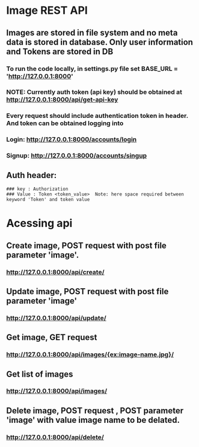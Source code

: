 # Image REST API

## Images are stored in file system and no meta data is stored in database. Only user information and Tokens are stored in DB

### To run the code locally, in settings.py file set BASE_URL = 'http://127.0.0.1:8000'

### NOTE: Currently  auth token (api key) should be obtained at http://127.0.0.1:8000/api/get-api-key
### Every request should include authentication token in header. And token can be obtained logging into 
  ### Login: http://127.0.0.1:8000/accounts/login
  ### Signup: http://127.0.0.1:8000/accounts/singup
  
  ## Auth header: 
    ### key : Authorization
    ### Value : Token <token_value>  Note: here space required between keyword 'Token' and token value
    
  
  


# Acessing api

## Create image, POST request with post file parameter 'image'.
  ### http://127.0.0.1:8000/api/create/
  
## Update image, POST request with post file parameter 'image'
  ### http://127.0.0.1:8000/api/update/
  
## Get image, GET request
 ### http://127.0.0.1:8000/api/images/{ex:image-name.jpg}/
 
 ## Get list of images
  ###  http://127.0.0.1:8000/api/images/
 
 ## Delete image, POST request , POST parameter 'image' with value image name to be delated. 
  ###  http://127.0.0.1:8000/api/delete/
